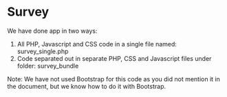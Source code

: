 # Survey

We have done app in two ways:
1. All PHP, Javascript and CSS code in a single file named: survey_single.php
2. Code separated out in separate PHP, CSS and Javascript files under folder: survey_bundle

Note: We have not used Bootstrap for this code as you did not mention it in the document, but we know how to do it with Bootstrap.
